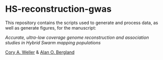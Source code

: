 # HS-reconstruction-gwas
 
This repository contains the scripts used to generate and process data, as well as generate figures, for the manuscript:

*Accurate, ultra-low coverage genome reconstruction and association studies in Hybrid Swarm mapping populations*

[Cory A. Weller](caw5cv@virginia.edu) & [Alan O. Bergland](aob2x@virginia.edu)
